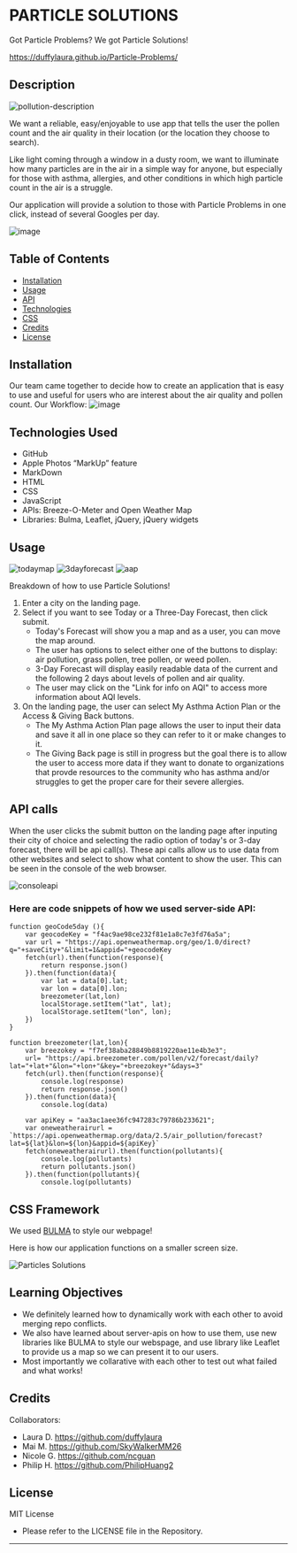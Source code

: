 # PARTICLE SOLUTIONS
Got Particle Problems? We got Particle Solutions!

https://duffylaura.github.io/Particle-Problems/

## Description
![pollution-description](https://user-images.githubusercontent.com/113512061/196066564-b4a25c7d-a447-4369-aa2c-151c199b07e1.png)

We want a reliable, easy/enjoyable to use app that tells the user the pollen count and the air quality in their location (or the location they choose to search). 

Like light coming through a window in a dusty room, we want to illuminate how many particles are in the air in a simple way for anyone, but especially for those with asthma, allergies, and other conditions in which high particle count in the air is a struggle. 

Our application will provide a solution to those with Particle Problems in one click, instead of several Googles per day. 

![image](https://user-images.githubusercontent.com/113512061/196461906-d53b02ea-7879-45e6-963e-348309ab4372.png)


## Table of Contents 

- [Installation](#installation)
- [Usage](#usage)
- [API](#api-calls)
- [Technologies](#technologies-used)
- [CSS](#css-framework)
- [Credits](#credits)
- [License](#license)

## Installation
 
 Our team came together to decide how to create an application that is easy to use and useful for users who are interest about the air quality and pollen count. 
 Our Workflow:
 ![image](https://user-images.githubusercontent.com/113512061/196134893-112b77c0-95cc-49d8-8e49-ab04d6e85f21.png)


## Technologies Used    
* GitHub
* Apple Photos “MarkUp” feature
* MarkDown
* HTML
* CSS 
* JavaScript 
* APIs: Breeze-O-Meter and Open Weather Map
* Libraries: Bulma, Leaflet, jQuery, jQuery widgets

 ## Usage

![todaymap](https://user-images.githubusercontent.com/113512061/196237021-f0ef57b5-e4f9-41d6-b01a-c2f6bb6dfbde.gif)
![3dayforecast](https://user-images.githubusercontent.com/113512061/196237689-4dfadbb8-8f8f-4b22-af0b-f3d8d7ef1798.gif)
![aap](https://user-images.githubusercontent.com/113512061/196238033-a1c77de2-e2e7-43df-ae3c-ff880b8d894a.gif)


 
Breakdown of how to use Particle Solutions!
1. Enter a city on the landing page.
2. Select if you want to see Today or a Three-Day Forecast, then click submit.
    * Today's Forecast will show you a map and as a user, you can move the map around.
    * The user has options to select either one of the buttons to display: air pollution, grass pollen, tree pollen, or weed pollen.
    * 3-Day Forecast will display easily readable data of the current and the following 2 days about levels of pollen and air quality.
    * The user may click on the "Link for info on AQI" to access more information about AQI levels.
3. On the landing page, the user can select My Asthma Action Plan or the Access & Giving Back buttons. 
    * The My Asthma Action Plan page allows the user to input their data and save it all in one place so they can refer to it or make changes to it.
    * The Giving Back page is still in progress but the goal there is to allow the user to access more data if they want to donate to organizations that provde resources to the community who has asthma and/or struggles to get the proper care for their severe allergies. 


## API calls 
When the user clicks the submit button on the landing page after inputing their city of choice and selecting the radio option of today's or 3-day forecast, there will be api call(s). These api calls allow us to use data from other websites and select to show what content to show the user. This can be seen in the console of the web browser. 

![consoleapi](https://user-images.githubusercontent.com/113512061/196467298-166d442b-517b-429e-b342-1a7551616b33.gif)



###  Here are code snippets of how we used server-side API:

```
function geoCode5day (){
    var geocodeKey = "f4ac9ae98ce232f81e1a8c7e3fd76a5a";
    var url = "https://api.openweathermap.org/geo/1.0/direct?q="+saveCity+"&limit=1&appid="+geocodeKey
    fetch(url).then(function(response){
        return response.json()
    }).then(function(data){
        var lat = data[0].lat;
        var lon = data[0].lon;
        breezometer(lat,lon)
        localStorage.setItem("lat", lat);
        localStorage.setItem("lon", lon);
    })
}
```

```
function breezometer(lat,lon){
    var breezokey = "f7ef38aba28849b8819220ae11e4b3e3";
    url= "https://api.breezometer.com/pollen/v2/forecast/daily?lat="+lat+"&lon="+lon+"&key="+breezokey+"&days=3"
    fetch(url).then(function(response){ 
        console.log(response)
        return response.json()
    }).then(function(data){
        console.log(data)
        
    var apiKey = "aa3ac1aee36fc947283c79786b233621";
    var oneweatherairurl = `https://api.openweathermap.org/data/2.5/air_pollution/forecast?lat=${lat}&lon=${lon}&appid=${apiKey}`
    fetch(oneweatherairurl).then(function(pollutants){
        console.log(pollutants)
        return pollutants.json()
    }).then(function(pollutants){
        console.log(pollutants)
```

## CSS Framework

We used [BULMA](https://bulma.io/) to style our webpage!

Here is how our application functions on a smaller screen size.

![Particles Solutions](https://user-images.githubusercontent.com/113512061/196472775-579aca27-3bd8-4274-aa4a-8533843c665e.gif)


## Learning Objectives
* We definitely learned how to dynamically work with each other to avoid merging repo conflicts.
* We also have learned about server-apis on how to use them, use new libraries like BULMA to style our webspage, and use library like Leaflet to provide us a map so we can present it to our users.
* Most importantly we collarative with each other to test out what failed and what works!

## Credits

Collaborators:
* Laura D. https://github.com/duffylaura
* Mai M. https://github.com/SkyWalkerMM26
* Nicole G. https://github.com/ncguan
* Philip H. https://github.com/PhilipHuang2

## License

MIT License
* Please refer to the LICENSE file in the Repository.

---

